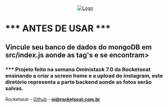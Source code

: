 <!-- PROJECT LOGO -->
<br />
<p align="center">
  <a href="https://rocketseat.com.br">
    <img src="https://s3-sa-east-1.amazonaws.com/rocketseat-cdn/rocketseat_logo_roxa.png" alt="Logo">
  </a>
  
  <h1>*** ANTES DE USAR ***</h1>
  <h2>Vincule seu banco de dados do mongoDB em src/index.js aonde as tag's <username> e <password> se encontram></h2>
  
  <h3>*** Projeto feito na semana Oministack 7.0 da Rocketseat ensinando a criar a screen home e a upload do instagram, este diretório representa a parte backend aonde as fotos serão salvas.</h3>
  
</p>

Rocketseat - [Github](https://github.com/rocketseat) - **oi@rocketseat.com.br**
